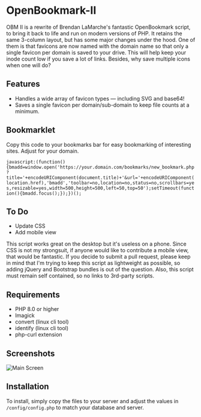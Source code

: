 # OpenBookmark-II
OBM II is a rewrite of Brendan LaMarche's fantastic OpenBookmark script, to bring it back to life and run on modern versions of PHP.  It retains the same 3-column layout, but has some major changes under the hood.  One of them is that favicons are now named with the domain name so that only a single favicon per domain is saved to your drive.  This will help keep your inode count low if you save a lot of links.  Besides, why save multiple icons when one will do?

## Features
<ul>
	<li>Handles a wide array of favicon types &mdash; including SVG and base64!</li>
	<li>Saves a single favicon per domain/sub-domain to keep file counts at a minimum.</li>
</ul>

## Bookmarklet
Copy this code to your bookmarks bar for easy bookmarking of interesting sites.  Adjust for your domain.

```javascript:(function(){bmadd=window.open('https://your.domain.com/bookmarks/new_bookmark.php?title='+encodeURIComponent(document.title)+'&url='+encodeURIComponent(location.href),'bmadd','toolbar=no,location=no,status=no,scrollbars=yes,resizable=yes,width=500,height=500,left=50,top=50');setTimeout(function(){bmadd.focus();});})();```

## To Do
<ul>
	<li>Update CSS</li>
	<li>Add mobile view</li>
</ul>
This script works great on the desktop but it's useless on a phone.  Since CSS is not my strongsuit, if anyone would like to contribute a mobile view, that would be fantastic.  If you decide to submit a pull request, please keep in mind that I'm trying to keep this script as lightweight as possible, so adding jQuery and Bootstrap bundles is out of the question.  Also, this script must remain self contained, so no links to 3rd-party scripts.

## Requirements
<ul>
	<li>PHP 8.0 or higher</li>
	<li>Imagick</li>
	<li>convert (linux cli tool)</li>
	<li>identify (linux cli tool)</li>
	<li>php-curl extension</li>
</ul>

## Screenshots
![Main Screen](/images/screenshots/obm-main.jpg?raw=true "OBM II")

## Installation
To install, simply copy the files to your server and adjust the values in `/config/config.php` to match your database and server.

